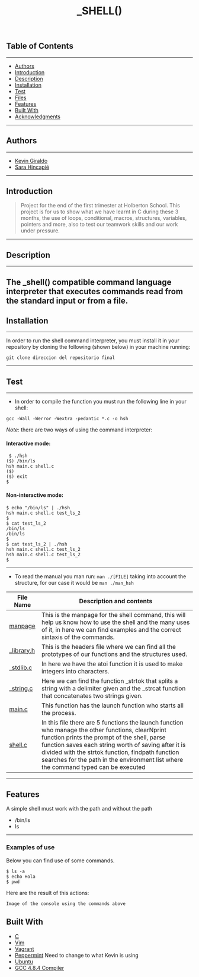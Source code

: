 <h1 align ="center"> _SHELL() </h1><br>

## Table of Contents 
---
- [Authors](#authors)
- [Introduction](#introduction)
- [Description](#description)
- [Installation](#installation)
- [Test](#Test)
- [Files](#files)
- [Features](#features)
- [Built With](#built-with)
- [Acknowledgments](#acknowledgments)
---
## Authors 
---
* [Kevin Giraldo](https://twitter.com/KevinGiraldo89)
* [Sara Hincapié](https://twitter.com/SaraHincapiMon1)
---
## Introduction
> Project for the end of the first trimester at Holberton School. This project is for us to show what we have learnt in C during these 3 months, the use of loops, conditional, macros, structures, variables, pointers and more, also to test our teamwork skills and our work under pressure.
---
## Description 
---
The _shell() compatible command language interpreter that executes commands read from the standard input or from a file.
---
## Installation 
---
In order to run the shell command interpreter, you must install it in your repository by cloning the following (shown below) in your machine running:
```
git clone direccion del repositorio final
```
---
## Test
---
- In order to compile the function you must run the following line in your shell:
```
gcc -Wall -Werror -Wextra -pedantic *.c -o hsh
```
_Note_: there are two ways of using the command interpreter:

#### Interactive mode:
```
 $ ./hsh
($) /bin/ls
hsh main.c shell.c
($)
($) exit
$
```
#### Non-interactive mode:
```
$ echo "/bin/ls" | ./hsh
hsh main.c shell.c test_ls_2
$
$ cat test_ls_2
/bin/ls
/bin/ls
$
$ cat test_ls_2 | ./hsh
hsh main.c shell.c test_ls_2
hsh main.c shell.c test_ls_2
$
```
---
- To read the manual you man run:
```man ./[FILE]``` taking into account the structure, for our case it would be ```man ./man_hsh```

| File Name | Description and contents |
| --- | --- |
| [manpage](man_1_simple_shell) | This is the manpage for the shell command, this will help us know how to use the shell and the many uses of it, in here we can find examples and the correct sintaxis of the commands.|
| [_library.h](library.h) |This is the headers file where we can find all the prototypes of our functions and the structures used. |
| [_stdlib.c](_stdlib.c) |In here we have the atoi function it is used to make integers into characters. |
| [_string.c](_string.c) |Here we can find the function _strtok that splits a string with a delimiter given and the _strcat function that concatenates two strings given. |
| [main.c](main.c) |This function has the launch function who starts all the process. |
| [shell.c](shell.c) |In this file there are 5 functions the launch function who manage the other functions, clearNprint function prints the prompt of the shell, parse function saves each string worth of saving after it is divided with the strtok function, findpath function searches for the path in the environment list where the command typed can be executed|
---
## Features 

A simple shell must work with the path and without the path
* /bin/ls
* ls
---
### Examples of use

Below you can find use of some commands.

```
$ ls -a
$ echo Hola
$ pwd
```
Here are the result of this actions:

```
Image of the console using the commands above
```


## Built With

* [C](https://en.wikipedia.org/wiki/C_(programming_language))
* [Vim](https://https://en.wikipedia.org/wiki/Vim_(text_editor)/)
* [Vagrant](https://www.vagrantup.com/)
* [Peppermint](https://www.osboxes.org/peppermint/) Need to change to what Kevin is using
* [Ubuntu](https://www.ubuntu.com/)
* [GCC 4.8.4 Compiler](https://gcc.gnu.org/)
